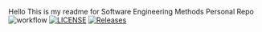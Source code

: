 
Hello This is my readme for Software Engineering Methods Personal Repo
![workflow](https://github.com/calan-dev/seMethods/actions/workflows/main.yml/badge.svg)
[![LICENSE](https://img.shields.io/github/license/calan-dev/devops.svg?style=flat-square)](https://github.com/calan-dev/devops/blob/master/LICENSE)
[![Releases](https://img.shields.io/github/release/calan-dev/devops/all.svg?style=flat-square)](https://github.com/calan-dev/devops/releases)

